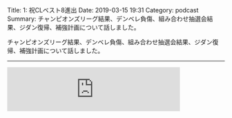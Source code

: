 Title: 1: 祝CLベスト8進出
Date: 2019-03-15 19:31
Category: podcast
Summary: チャンピオンズリーグ結果、デンベレ負傷、組み合わせ抽選会結果、ジダン復帰、補強計画について話しました。

チャンピオンズリーグ結果、デンベレ負傷、組み合わせ抽選会結果、ジダン復帰、補強計画について話しました。

---

<iframe src="https://anchor.fm/barcafm/embed/episodes/CL8-e3fdhi" height="102px" width="400px" frameborder="0" scrolling="no"></iframe>

